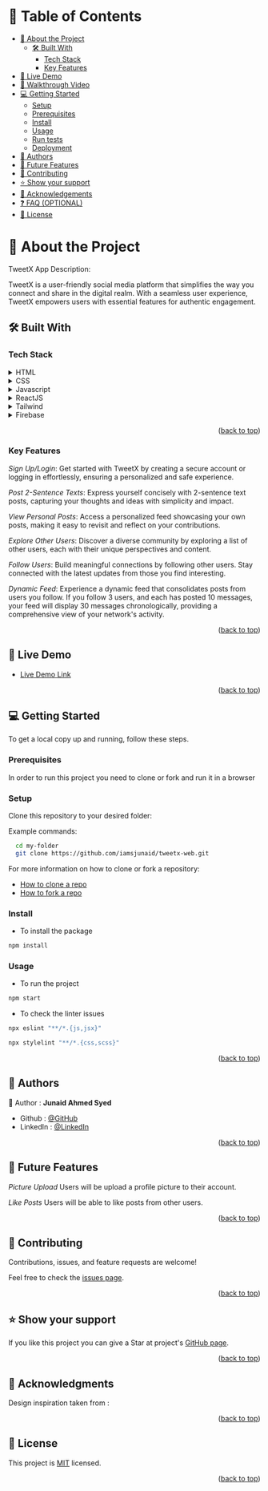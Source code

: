  <a id="readme-top"></a>

# 📗 Table of Contents

- [📖 About the Project](#about-project)
  - [🛠 Built With](#built-with)
    - [Tech Stack](#tech-stack)
    - [Key Features](#key-features)
- [🚀 Live Demo](#live-demo)
- [🎥 Walkthrough Video](#walkthrough-video)
- [💻 Getting Started](#getting-started)
  - [Setup](#setup)
  - [Prerequisites](#prerequisites)
  - [Install](#install)
  - [Usage](#usage)
  - [Run tests](#run-tests)
  - [Deployment](#triangular_flag_on_post-deployment)
- [👥 Authors](#authors)
- [🔭 Future Features](#future-features)
- [🤝 Contributing](#contributing)
- [⭐️ Show your support](#support)
- [🙏 Acknowledgements](#acknowledgements)
- [❓ FAQ (OPTIONAL)](#faq)
- [📝 License](#license)

<!-- PROJECT DESCRIPTION -->

# 📖 About the Project <a name="about-project"></a>

TweetX App Description:

TweetX is a user-friendly social media platform that simplifies the way you connect and share in the digital realm. With a seamless user experience, TweetX empowers users with essential features for authentic engagement.
      
## 🛠 Built With <a name="built-with"></a>

### Tech Stack <a name="tech-stack"></a>

<details>
  <summary>HTML</summary>
  <ul>
    <li><a href="https://developer.mozilla.org/en-US/docs/Web/HTML">HTML5</a></li>
  </ul>
</details>

<details>
<summary>CSS</summary>
  <ul>
    <li><a href="https://developer.mozilla.org/en-US/docs/Web/CSS">CSS3</a></li>
  </ul>
</details>

<details>
  <summary>Javascript</summary>
  <ul>
    <li><a href="https://developer.mozilla.org/en-US/docs/Web/JavaScript">Javascript</a></li>
  </ul>
</details>

<details>
  <summary>ReactJS</summary>
  <ul>
    <li><a href="https://legacy.reactjs.org/docs/getting-started.html">ReactJS</a></li>
  </ul>
</details>

<details>
  <summary>Tailwind</summary>
  <ul>
    <li><a href="https://tailwindcss.com/">TailwindCSS</a></li>
  </ul>
</details>

<details>
  <summary>Firebase</summary>
  <ul>
    <li><a href="https://firebase.google.com/">Firebase</a></li>
  </ul>
</details>

<p align="right">(<a href="#readme-top">back to top</a>)</p>

### Key Features <a name="key-features"></a>

*Sign Up/Login*: Get started with TweetX by creating a secure account or logging in effortlessly, ensuring a personalized and safe experience.

*Post 2-Sentence Texts*: Express yourself concisely with 2-sentence text posts, capturing your thoughts and ideas with simplicity and impact.

*View Personal Posts*: Access a personalized feed showcasing your own posts, making it easy to revisit and reflect on your contributions.

*Explore Other Users*: Discover a diverse community by exploring a list of other users, each with their unique perspectives and content.

*Follow Users*: Build meaningful connections by following other users. Stay connected with the latest updates from those you find interesting.

*Dynamic Feed*: Experience a dynamic feed that consolidates posts from users you follow. If you follow 3 users, and each has posted 10 messages, your feed will display 30 messages chronologically, providing a comprehensive view of your network's activity.

<p align="right">(<a href="#readme-top">back to top</a>)</p>

## 🚀 Live Demo <a name="live-demo"></a>

- [Live Demo Link](https://tweetx-kez3.onrender.com/)

<p align="right">(<a href="#readme-top">back to top</a>)</p>

## 💻 Getting Started <a name="getting-started"></a>

To get a local copy up and running, follow these steps.

### Prerequisites

In order to run this project you need to clone or fork and run it in a browser

### Setup

Clone this repository to your desired folder:

Example commands:

```sh
  cd my-folder
  git clone https://github.com/iamsjunaid/tweetx-web.git
```
For more information on how to clone or fork a repository:
- <a href="https://docs.github.com/en/repositories/creating-and-managing-repositories/cloning-a-repository">How to clone a repo</a>
- <a href="https://docs.github.com/en/get-started/quickstart/fork-a-repo">How to fork a repo</a>

### Install

- To install the package 
```sh
npm install
```

### Usage

- To run the project

```sh
npm start
```

- To check the linter issues

```sh
npx eslint "**/*.{js,jsx}"
``` 

```sh
npx stylelint "**/*.{css,scss}"
```

<p align="right">(<a href="#readme-top">back to top</a>)</p>

<!-- AUTHORS -->

## 👥 Authors <a name="authors"></a>

👤 Author : **Junaid Ahmed Syed**

- Github : [@GitHub](https://github.com/iamsjunaid)
- LinkedIn : [@LinkedIn](https://www.linkedin.com/in/junaidahmedsyed/)

<p align="right">(<a href="#readme-top">back to top</a>)</p>

## 🔭 Future Features <a name="future-features"></a>

*Picture Upload* Users will be upload a profile picture to their account.

*Like Posts* Users will be able to like posts from other users.

<p align="right">(<a href="#readme-top">back to top</a>)</p>

## 🤝 Contributing <a name="contributing"></a>

Contributions, issues, and feature requests are welcome!

Feel free to check the [issues page](https://github.com/iamsjunaid/tweetx-web/issues ).

<p align="right">(<a href="#readme-top">back to top</a>)</p>

## ⭐️ Show your support <a name="support"></a>

If you like this project you can give a Star at project's [GitHub page](https://github.com/iamsjunaid/tweetx-web).

<p align="right">(<a href="#readme-top">back to top</a>)</p>

## 🙏 Acknowledgments <a name="acknowledgements"></a>

Design inspiration taken from : [](https://drive.google.com/drive/folders/1dWZjkH7sqtagKuxRMznyS4UURAmL4sZG?usp=sharing) 

<p align="right">(<a href="#readme-top">back to top</a>)</p>

## 📝 License <a name="license"></a>

This project is [MIT](https://github.com/iamsjunaid/tweetx-web/blob/main/LICENSE) licensed.

<p align="right">(<a href="#readme-top">back to top</a>)</p>